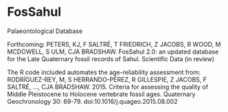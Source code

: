 # FosSahul
Palaeontological Database

Forthcoming: PETERS, KJ, F SALTRÉ, T FRIEDRICH, Z JACOBS, R WOOD, M MCDOWELL, S ULM, CJA BRADSHAW. FosSahul 2.0: an updated database for the Late Quaternary fossil records of Sahul. Scientific Data (in review)

The R code included automates the age-reliability assessment from: RODRÍGUEZ-REY, M, S HERRANDO-PÉREZ, R GILLESPIE, Z JACOBS, F SALTRÉ, ..., CJA BRADSHAW. 2015. Criteria for assessing the quality of Middle Pleistocene to Holocene vertebrate fossil ages. Quaternary Geochronology 30: 69-79. doi:10.1016/j.quageo.2015.08.002

